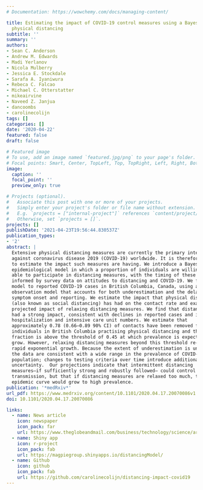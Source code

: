 ```yaml
---
# Documentation: https://wowchemy.com/docs/managing-content/

title: Estimating the impact of COVID-19 control measures using a Bayesian model of
  physical distancing
subtitle: ''
summary: ''
authors:
- Sean C. Anderson
- Andrew M. Edwards
- Madi Yerlanov
- Nicola Mulberry
- Jessica E. Stockdale
- Sarafa A. Iyaniwura
- Rebeca C. Falcao
- Michael C. Otterstatter
- mikeairvine
- Naveed Z. Janjua
- dancoombs
- carolinecolijn
tags: []
categories: []
date: '2020-04-22'
featured: false
draft: false

# Featured image
# To use, add an image named `featured.jpg/png` to your page's folder.
# Focal points: Smart, Center, TopLeft, Top, TopRight, Left, Right, BottomLeft, Bottom, BottomRight.
image:
  caption: ''
  focal_point: ''
  preview_only: true

# Projects (optional).
#   Associate this post with one or more of your projects.
#   Simply enter your project's folder or file name without extension.
#   E.g. `projects = ["internal-project"]` references `content/project/deep-learning/index.md`.
#   Otherwise, set `projects = []`.
projects: []
publishDate: '2021-04-23T19:56:44.830537Z'
publication_types:
- '2'
abstract: |
  Extensive physical distancing measures are currently the primary intervention
  against coronavirus disease 2019 (COVID-19) worldwide. It is therefore urgent
  to estimate the impact such measures are having. We introduce a Bayesian
  epidemiological model in which a proportion of individuals are willing and
  able to participate in distancing measures, with the timing of these measures
  informed by survey data on attitudes to distancing and COVID-19. We fit our
  model to reported COVID-19 cases in British Columbia, Canada, using an
  observation model that accounts for both underestimation and the delay between
  symptom onset and reporting. We estimate the impact that physical distancing
  (also known as social distancing) has had on the contact rate and examine the
  projected impact of relaxing distancing measures. We find that distancing has
  had a strong impact, consistent with declines in reported cases and in
  hospitalization and intensive care unit numbers. We estimate that
  approximately 0.78 (0.66–0.89 90% CI) of contacts have been removed for
  individuals in British Columbia practising physical distancing and that this
  fraction is above the threshold of 0.45 at which prevalence is expected to
  grow. However, relaxing distancing measures beyond this threshold re-starts
  rapid exponential growth. Because the extent of underestimation is unknown,
  the data are consistent with a wide range in the prevalence of COVID-19 in the
  population; changes to testing criteria over time introduce additional
  uncertainty.  Our projections indicate that intermittent distancing
  measures—if sufficiently strong and robustly followed— could control COVID-19
  transmission, but that if distancing measures are relaxed too much, the
  epidemic curve would grow to high prevalence.
publication: '*medRxiv*'
url_pdf: https://www.medrxiv.org/content/10.1101/2020.04.17.20070086v1.full.pdf
doi: 10.1101/2020.04.17.20070086

links:
  - name: News article
    icon: newspaper
    icon_pack: far
    url: https://www.theglobeandmail.com/business/technology/science/article-when-does-social-distancing-end-these-graphs-show-where-were-heading/
  - name: Shiny app
    icon: r-project
    icon_pack: fab
    url: https://magpiegroup.shinyapps.io/distancingModel/
  - name: Github
    icon: github
    icon_pack: fab
    url: https://github.com/carolinecolijn/distancing-impact-covid19
---
```

